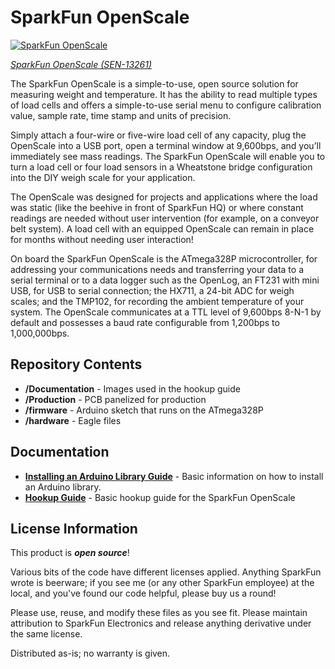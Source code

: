 SparkFun OpenScale
===========================================================

[![SparkFun OpenScale](https://cdn.sparkfun.com//assets/parts/1/0/4/6/5/13261-01.jpg)](https://www.sparkfun.com/products/13261)

[*SparkFun OpenScale (SEN-13261)*](https://www.sparkfun.com/products/13261)

The SparkFun OpenScale is a simple-to-use, open source solution for measuring weight and temperature. It has the ability to read multiple types of load cells and offers a simple-to-use serial menu to configure calibration value, sample rate, time stamp and units of precision.

Simply attach a four-wire or five-wire load cell of any capacity, plug the OpenScale into a USB port, open a terminal window at 9,600bps, and you’ll immediately see mass readings. The SparkFun OpenScale will enable you to turn a load cell or four load sensors in a Wheatstone bridge configuration into the DIY weigh scale for your application.

The OpenScale was designed for projects and applications where the load was static (like the beehive in front of SparkFun HQ) or where constant readings are needed without user intervention (for example, on a conveyor belt system). A load cell with an equipped OpenScale can remain in place for months without needing user interaction!

On board the SparkFun OpenScale is the ATmega328P microcontroller, for addressing your communications needs and transferring your data to a serial terminal or to a data logger such as the OpenLog, an FT231 with mini USB, for USB to serial connection; the HX711, a 24-bit ADC for weigh scales; and the TMP102, for recording the ambient temperature of your system. The OpenScale communicates at a TTL level of 9,600bps 8-N-1 by default and possesses a baud rate configurable from 1,200bps to 1,000,000bps.

Repository Contents
-------------------

* **/Documentation** - Images used in the hookup guide
* **/Production** - PCB panelized for production
* **/firmware** - Arduino sketch that runs on the ATmega328P
* **/hardware** - Eagle files

Documentation
--------------

* **[Installing an Arduino Library Guide](https://learn.sparkfun.com/tutorials/installing-an-arduino-library)** - Basic information on how to install an Arduino library.
* **[Hookup Guide](https://learn.sparkfun.com/tutorials/openscale-applications-and-hookup-guide)** - Basic hookup guide for the SparkFun OpenScale

License Information
-------------------

This product is _**open source**_! 

Various bits of the code have different licenses applied. Anything SparkFun wrote is beerware; if you see me (or any other SparkFun employee) at the local, and you've found our code helpful, please buy us a round!

Please use, reuse, and modify these files as you see fit. Please maintain attribution to SparkFun Electronics and release anything derivative under the same license.

Distributed as-is; no warranty is given.

